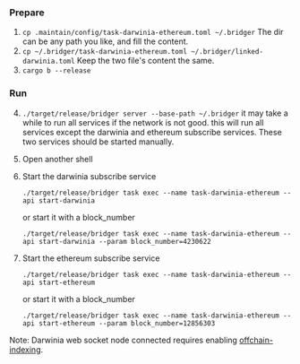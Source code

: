### Prepare
1. `cp .maintain/config/task-darwinia-ethereum.toml ~/.bridger`
   The dir can be any path you like, and fill the content.
2. `cp ~/.bridger/task-darwinia-ethereum.toml ~/.bridger/linked-darwinia.toml`
   Keep the two file's content the same.
3. `cargo b --release`

### Run
4. `./target/release/bridger server --base-path ~/.bridger`
   it may take a while to run all services if the network is not good. this will run all services except the darwinia and ethereum subscribe services. These two services should be started manually.

5. Open another shell

6. Start the darwinia subscribe service
    ```
    ./target/release/bridger task exec --name task-darwinia-ethereum --api start-darwinia
    ```
   or start it with a block_number
    ```
    ./target/release/bridger task exec --name task-darwinia-ethereum --api start-darwinia --param block_number=4230622
    ```

7. Start the ethereum subscribe service
    ```
    ./target/release/bridger task exec --name task-darwinia-ethereum --api start-ethereum
    ```
   or start it with a block_number
    ```
    ./target/release/bridger task exec --name task-darwinia-ethereum --api start-ethereum --param block_number=12856303
    ```

Note: Darwinia web socket node connected requires enabling [offchain-indexing](https://github.com/darwinia-network/bridger/issues/196#issuecomment-884056708).
